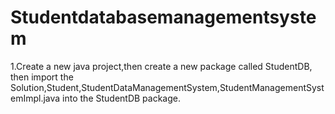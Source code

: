 # Studentdatabasemanagementsystem
1.Create a new java project,then create a new package called StudentDB, then import the Solution,Student,StudentDataManagementSystem,StudentManagementSystemImpl.java into the StudentDB package.
